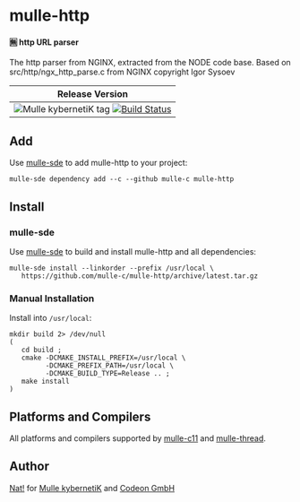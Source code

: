 # mulle-http

#### 🈚 http URL parser

The http parser from NGINX, extracted from the NODE code base.
Based on src/http/ngx_http_parse.c from NGINX copyright Igor Sysoev


| Release Version
|-----------------------------------
| ![Mulle kybernetiK tag](https://img.shields.io/github/tag/mulle-c/mulle-http.svg?branch=release) [![Build Status](https://github.com/mulle-c/mulle-http/workflows/CI/badge.svg?branch=release)](https://github.com/mulle-c/mulle-http/actions)


## Add

Use [mulle-sde](//github.com/mulle-sde) to add mulle-http to your project:

```
mulle-sde dependency add --c --github mulle-c mulle-http
```

## Install

### mulle-sde

Use [mulle-sde](//github.com/mulle-sde) to build and install mulle-http and all dependencies:

```
mulle-sde install --linkorder --prefix /usr/local \
   https://github.com/mulle-c/mulle-http/archive/latest.tar.gz
```

### Manual Installation

Install into `/usr/local`:

```
mkdir build 2> /dev/null
(
   cd build ;
   cmake -DCMAKE_INSTALL_PREFIX=/usr/local \
         -DCMAKE_PREFIX_PATH=/usr/local \
         -DCMAKE_BUILD_TYPE=Release .. ;
   make install
)
```

## Platforms and Compilers

All platforms and compilers supported by
[mulle-c11](//github.com/mulle-c/mulle-c11) and
[mulle-thread](//github.com/mulle-c/mulle-thread).


## Author

[Nat!](//www.mulle-kybernetik.com/weblog) for
[Mulle kybernetiK](//www.mulle-kybernetik.com) and
[Codeon GmbH](//www.codeon.de)
